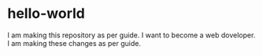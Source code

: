 # hello-world
I am making this repository as per guide.
I want to become a web doveloper.
I am making these changes as per guide.

